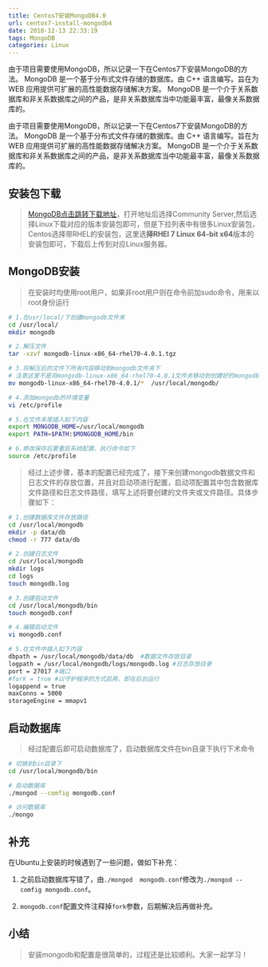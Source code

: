 ```yaml
---
title: Centos7安装MongoDB4.0
url: centos7-install-mongodb4
date: 2018-12-13 22:33:19
tags: MongoDB
categories: Linux
---
```


由于项目需要使用MongoDB，所以记录一下在Centos7下安装MongoDB的方法。
MongoDB 是一个基于分布式文件存储的数据库。由 C++ 语言编写。旨在为 WEB 应用提供可扩展的高性能数据存储解决方案。
MongoDB 是一个介于关系数据库和非关系数据库之间的产品，是非关系数据库当中功能最丰富，最像关系数据库的。

<!--more-->

由于项目需要使用MongoDB，所以记录一下在Centos7下安装MongoDB的方法。
MongoDB 是一个基于分布式文件存储的数据库。由 C++ 语言编写。旨在为 WEB 应用提供可扩展的高性能数据存储解决方案。
MongoDB 是一个介于关系数据库和非关系数据库之间的产品，是非关系数据库当中功能最丰富，最像关系数据库的。

## 安装包下载

> [MongoDB点击跳转下载地址](https://www.mongodb.com/download-center#community)，打开地址后选择Community Server,然后选择Linux下载对应的版本安装包即可，但是下拉列表中有很多Linux安装包，Centos选择带RHEL的安装包，这里选**择RHEl 7 Linux 64-bit x64**版本的安装包即可，下载后上传到对应Linux服务器。

## MongoDB安装

> 在安装时均使用root用户，如果非root用户则在命令前加sudo命令，用来以root身份运行

``` bash
# 1.在usr/local/下创建mongodb文件夹
cd /usr/local/
mkdir mongodb

# 2.解压文件
tar -xzvf mongodb-linux-x86_64-rhel70-4.0.1.tgz

# 3.将解压后的文件下所有内容移动到mongodb文件夹下
# 注意这里不是将mongodb-linux-x86_64-rhel70-4.0.1文件夹移动到创建好的mongodb下，而是文件下的内容
mv mongodb-linux-x86_64-rhel70-4.0.1/*  /usr/local/mongodb/

# 4.添加mongodb的环境变量
vi /etc/profile

# 5.在文件末尾插入如下内容
export MONGODB_HOME=/usr/local/mongodb  
export PATH=$PATH:$MONGODB_HOME/bin

# 6.修改保存后要重启系统配置，执行命令如下
source /etc/profile
```

> 经过上述步骤，基本的配置已经完成了，接下来创建mongodb数据文件和日志文件的存放位置，并且对启动项进行配置，启动项配置其中包含数据库文件路径和日志文件路径，填写上述将要创建的文件夹或文件路径。具体步骤如下：

``` bash
# 1.创建数据库文件存放路径
cd /usr/local/mongodb
mkdir -p data/db
chmod -r 777 data/db

# 2.创建日志文件
cd /usr/local/mongodb
mkdir logs
cd logs
touch mongodb.log

# 3.创建启动文件
cd /usr/local/mongodb/bin
touch mongodb.conf

# 4.编辑启动文件
vi mongodb.conf

# 5.在文件中插入如下内容
dbpath = /usr/local/mongodb/data/db  #数据文件存放目录
logpath = /usr/local/mongodb/logs/mongodb.log #日志存放目录
port = 27017 #端口
#fork = true #以守护程序的方式启用，即在后台运行
logappend = true
maxConns = 5000
storageEngine = mmapv1

```

## 启动数据库

> 经过配置后即可启动数据库了，启动数据库文件在bin目录下执行下术命令

``` bash
# 切换到bin目录下
cd /usr/local/mongodb/bin

# 启动数据库
./mongod --comfig mongodb.conf

# 访问数据库
./mongo

```

## 补充

在Ubuntu上安装的时候遇到了一些问题，做如下补充：

1. 之前启动数据库写错了，由`./mongod  mongodb.conf`修改为`./mongod --comfig mongodb.conf`。

2. `mongodb.conf`配置文件注释掉`fork`参数，后期解决后再做补充。

## 小结

> 安装mongodb和配置是很简单的，过程还是比较顺利。大家一起学习！